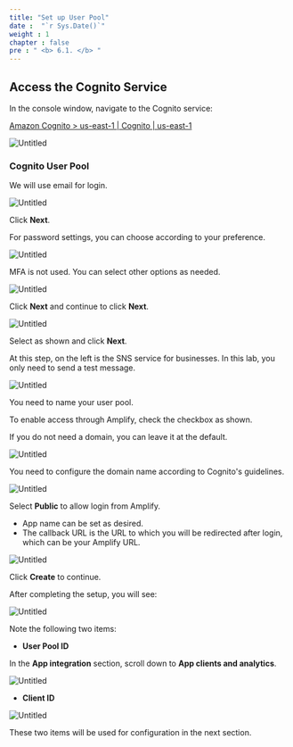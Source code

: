 ```yaml
---
title: "Set up User Pool"
date :  "`r Sys.Date()`" 
weight : 1
chapter : false
pre : " <b> 6.1. </b> "
---
```


## Access the Cognito Service

In the console window, navigate to the Cognito service:

[Amazon Cognito > us-east-1 | Cognito | us-east-1](https://us-east-1.console.aws.amazon.com/cognito/v2/home?region=us-east-1)

![Untitled](/images/Cognito%20603c5cec4976409396c6e310eda31795/image.png)

### Cognito User Pool

We will use email for login.

![Untitled](/images/Cognito%20603c5cec4976409396c6e310eda31795/image%201.png)

Click **Next**.

For password settings, you can choose according to your preference.

![Untitled](/images/Cognito%20603c5cec4976409396c6e310eda31795/image%202.png)

MFA is not used. You can select other options as needed.

![Untitled](/images/Cognito%20603c5cec4976409396c6e310eda31795/image%203.png)

Click **Next** and continue to click **Next**.

![Untitled](/images/Cognito%20603c5cec4976409396c6e310eda31795/image%204.png)

Select as shown and click **Next**.

At this step, on the left is the SNS service for businesses. In this lab, you only need to send a test message.

![Untitled](/images/Cognito%20603c5cec4976409396c6e310eda31795/image%205.png)

You need to name your user pool.

To enable access through Amplify, check the checkbox as shown.

If you do not need a domain, you can leave it at the default.

![Untitled](/images/Cognito%20603c5cec4976409396c6e310eda31795/image%206.png)

You need to configure the domain name according to Cognito's guidelines.

![Untitled](/images/Cognito%20603c5cec4976409396c6e310eda31795/image%207.png)

Select **Public** to allow login from Amplify.

- App name can be set as desired.
- The callback URL is the URL to which you will be redirected after login, which can be your Amplify URL.

![Untitled](/images/Cognito%20603c5cec4976409396c6e310eda31795/image%208.png)

Click **Create** to continue.

After completing the setup, you will see:

![Untitled](/images/Cognito%20603c5cec4976409396c6e310eda31795/image%209.png)

Note the following two items:

- **User Pool ID**

In the **App integration** section, scroll down to **App clients and analytics**.

![Untitled](/images/Cognito%20603c5cec4976409396c6e310eda31795/image%2010.png)

- **Client ID**

![Untitled](/images/Cognito%20603c5cec4976409396c6e310eda31795/image%2011.png)

These two items will be used for configuration in the next section.
